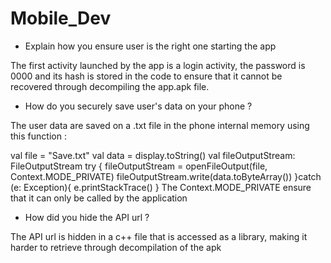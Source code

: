 # Mobile_Dev

- Explain how you ensure user is the right one starting the app

The first activity launched by the app is a login activity, the password is 0000 and its hash is stored in the code to ensure that it cannot be recovered through decompiling the app.apk file.


- How do you securely save user's data on your phone ?

The user data are saved on a .txt file in the phone internal memory using this function :

val file = "Save.txt"
                val data = display.toString()
                val fileOutputStream: FileOutputStream
                try {
                    fileOutputStream = openFileOutput(file, Context.MODE_PRIVATE)
                    fileOutputStream.write(data.toByteArray())
                }catch (e: Exception){
                    e.printStackTrace()
                }
The Context.MODE_PRIVATE ensure that it can only be called by the application

- How did you hide the API url ?

The API url is hidden in a c++ file that is accessed as a library, making it harder to retrieve through decompilation of the apk
